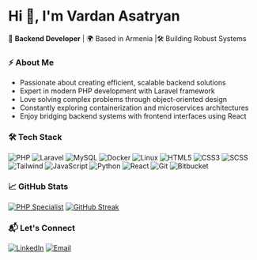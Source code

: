 # Hi 👋, I'm Vardan Asatryan 

🚀 **Backend Developer** |   🌍 Based in Armenia |🛠️ Building Robust Systems

### ⚡ About Me
- Passionate about creating efficient, scalable backend solutions
- Expert in modern PHP development with Laravel framework
- Love solving complex problems through object-oriented design
- Constantly exploring containerization and microservices architectures
- Enjoy bridging backend systems with frontend interfaces using React

### 🛠️ Tech Stack
![PHP](https://img.shields.io/badge/PHP-777BB4?logo=php&logoColor=white)
![Laravel](https://img.shields.io/badge/Laravel-FF2D20?logo=laravel&logoColor=white)
![MySQL](https://img.shields.io/badge/MySQL-4479A1?logo=mysql&logoColor=white)
![Docker](https://img.shields.io/badge/Docker-2496ED?logo=docker&logoColor=white)
![Linux](https://img.shields.io/badge/Linux-FCC624?logo=linux&logoColor=black)
![HTML5](https://img.shields.io/badge/HTML5-E34F26?logo=html5&logoColor=white)
![CSS3](https://img.shields.io/badge/CSS3-1572B6?logo=css3&logoColor=white)
![SCSS](https://img.shields.io/badge/SCSS-CC6699?logo=sass&logoColor=white)
![Tailwind](https://img.shields.io/badge/Tailwind_CSS-06B6D4?logo=tailwind-css&logoColor=white)
![JavaScript](https://img.shields.io/badge/JavaScript-F7DF1E?logo=javascript&logoColor=black)
![Python](https://img.shields.io/badge/Python-3776AB?logo=python&logoColor=white)
![React](https://img.shields.io/badge/React-61DAFB?logo=react&logoColor=black)
![Git](https://img.shields.io/badge/Git-F05032?logo=git&logoColor=white)
![Bitbucket](https://img.shields.io/badge/Bitbucket-0052CC?logo=bitbucket&logoColor=white)

### 📈 GitHub Stats
[![PHP Specialist](https://github-readme-stats.vercel.app/api/top-langs/?username=Asatryan007&hide=html,css&layout=compact&theme=dark&hide_border=true)](https://github.com/Asatryan007)
[![GitHub Streak](https://streak-stats.demolab.com?user=Asatryan007&theme=dark&background=000000)](https://git.io/streak-stats)


### 📬 Let's Connect
[![LinkedIn](https://img.shields.io/badge/LinkedIn-0A66C2?logo=linkedin)](https://linkedin.com/in/your-profile](https://www.linkedin.com/in/asatryan007/)https://www.linkedin.com/in/asatryan007/)
[![Email](https://img.shields.io/badge/Email-EA4335?logo=gmail)](mailto:007asatryan@gmail.com)

